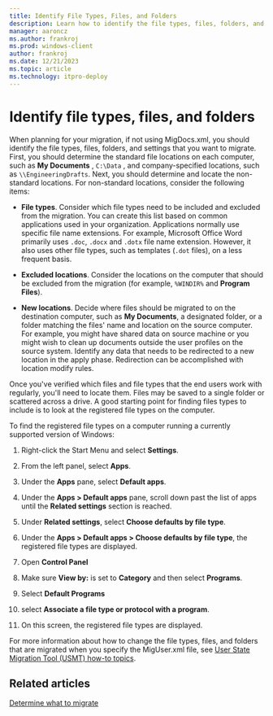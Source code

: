 ```yaml
---
title: Identify File Types, Files, and Folders
description: Learn how to identify the file types, files, folders, and settings that you want to migrate when you're planning your migration.
manager: aaroncz
ms.author: frankroj
ms.prod: windows-client
author: frankroj
ms.date: 12/21/2023
ms.topic: article
ms.technology: itpro-deploy
---
```


# Identify file types, files, and folders

When planning for your migration, if not using MigDocs.xml, you should identify the file types, files, folders, and settings that you want to migrate. First, you should determine the standard file locations on each computer, such as **My Documents** , `C:\Data` , and company-specified locations, such as `\\EngineeringDrafts`. Next, you should determine and locate the non-standard locations. For non-standard locations, consider the following items:

- **File types**. Consider which file types need to be included and excluded from the migration. You can create this list based on common applications used in your organization. Applications normally use specific file name extensions. For example, Microsoft Office Word primarily uses `.doc`, `.docx` and `.dotx` file name extension. However, it also uses other file types, such as templates (`.dot` files), on a less frequent basis.

- **Excluded locations**. Consider the locations on the computer that should be excluded from the migration (for example, `%WINDIR%` and **Program Files**).

- **New locations**. Decide where files should be migrated to on the destination computer, such as **My Documents**, a designated folder, or a folder matching the files' name and location on the source computer. For example, you might have shared data on source machine or you might wish to clean up documents outside the user profiles on the source system. Identify any data that needs to be redirected to a new location in the apply phase. Redirection can be accomplished with location modify rules.

Once you've verified which files and file types that the end users work with regularly, you'll need to locate them. Files may be saved to a single folder or scattered across a drive. A good starting point for finding files types to include is to look at the registered file types on the computer.

To find the registered file types on a computer running a currently supported version of Windows:

1. Right-click the Start Menu and select **Settings**.

1. From the left panel, select **Apps**.

1. Under the **Apps** pane, select **Default apps**.

1. Under the **Apps > Default apps** pane, scroll down past the list of apps until the **Related settings** section is reached.

1. Under **Related settings**, select **Choose defaults by file type**.

1. Under the **Apps > Default apps > Choose defaults by file type**, the registered file types are displayed.


1. Open **Control Panel**

1. Make sure **View by:** is set to **Category** and then select **Programs**.

1. Select **Default Programs**

1. select **Associate a file type or protocol with a program**.

1. On this screen, the registered file types are displayed.

For more information about how to change the file types, files, and folders that are migrated when you specify the MigUser.xml file, see [User State Migration Tool (USMT) how-to topics](usmt-how-to.md).

## Related articles

[Determine what to migrate](usmt-determine-what-to-migrate.md)
